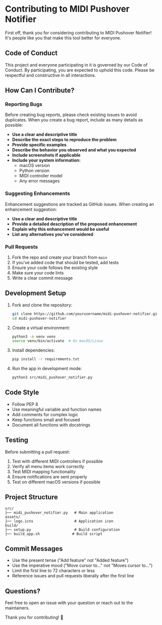 # Contributing to MIDI Pushover Notifier

First off, thank you for considering contributing to MIDI Pushover Notifier! It's people like you that make this tool better for everyone.

## Code of Conduct

This project and everyone participating in it is governed by our Code of Conduct. By participating, you are expected to uphold this code. Please be respectful and constructive in all interactions.

## How Can I Contribute?

### Reporting Bugs

Before creating bug reports, please check existing issues to avoid duplicates. When you create a bug report, include as many details as possible:

- **Use a clear and descriptive title**
- **Describe the exact steps to reproduce the problem**
- **Provide specific examples**
- **Describe the behavior you observed and what you expected**
- **Include screenshots if applicable**
- **Include your system information:**
  - macOS version
  - Python version
  - MIDI controller model
  - Any error messages

### Suggesting Enhancements

Enhancement suggestions are tracked as GitHub issues. When creating an enhancement suggestion:

- **Use a clear and descriptive title**
- **Provide a detailed description of the proposed enhancement**
- **Explain why this enhancement would be useful**
- **List any alternatives you've considered**

### Pull Requests

1. Fork the repo and create your branch from `main`
2. If you've added code that should be tested, add tests
3. Ensure your code follows the existing style
4. Make sure your code lints
5. Write a clear commit message

## Development Setup

1. Fork and clone the repository:
   ```bash
   git clone https://github.com/yourusername/midi-pushover-notifier.git
   cd midi-pushover-notifier
   ```

2. Create a virtual environment:
   ```bash
   python3 -m venv venv
   source venv/bin/activate  # On macOS/Linux
   ```

3. Install dependencies:
   ```bash
   pip install -r requirements.txt
   ```

4. Run the app in development mode:
   ```bash
   python3 src/midi_pushover_notifier.py
   ```

## Code Style

- Follow PEP 8
- Use meaningful variable and function names
- Add comments for complex logic
- Keep functions small and focused
- Document all functions with docstrings

## Testing

Before submitting a pull request:

1. Test with different MIDI controllers if possible
2. Verify all menu items work correctly
3. Test MIDI mapping functionality
4. Ensure notifications are sent properly
5. Test on different macOS versions if possible

## Project Structure

```
src/
├── midi_pushover_notifier.py   # Main application
assets/
├── logo.icns                   # Application icon
build/
├── setup.py                    # Build configuration
├── build_app.sh               # Build script
```

## Commit Messages

- Use the present tense ("Add feature" not "Added feature")
- Use the imperative mood ("Move cursor to..." not "Moves cursor to...")
- Limit the first line to 72 characters or less
- Reference issues and pull requests liberally after the first line

## Questions?

Feel free to open an issue with your question or reach out to the maintainers.

Thank you for contributing! 🎹
